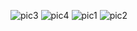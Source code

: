![pic3](https://user-images.githubusercontent.com/79946260/124391161-ad5aa900-dcc5-11eb-93c7-8528a8b0f7fd.png)
![pic4](https://user-images.githubusercontent.com/79946260/124391163-ae8bd600-dcc5-11eb-89b7-9df42d437fd1.png)
![pic1](https://user-images.githubusercontent.com/79946260/124391164-af246c80-dcc5-11eb-8728-9902da16cb17.png)
![pic2](https://user-images.githubusercontent.com/79946260/124391165-afbd0300-dcc5-11eb-8f3b-8aea12c77a9e.png)

